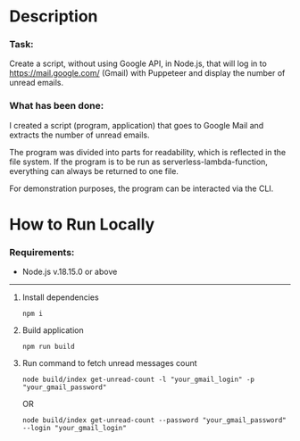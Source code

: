# Description

### Task:

Create a script, without using Google API, in Node.js, that will log in to https://mail.google.com/ (Gmail) with Puppeteer and display the number of unread emails.

### What has been done:

I created a script (program, application) that goes to Google Mail and extracts the number of unread emails.

The program was divided into parts for readability, which is reflected in the file system. If the program is to be run as serverless-lambda-function, everything can always be returned to one file.

For demonstration purposes, the program can be interacted via the CLI.

# How to Run Locally

### Requirements:

- Node.js v.18.15.0 or above

---

1. Install dependencies

   `npm i`

2. Build application

   `npm run build`

3. Run command to fetch unread messages count

   `node build/index get-unread-count -l "your_gmail_login" -p "your_gmail_password"`

   OR

   `node build/index get-unread-count --password "your_gmail_password" --login "your_gmail_login"`
